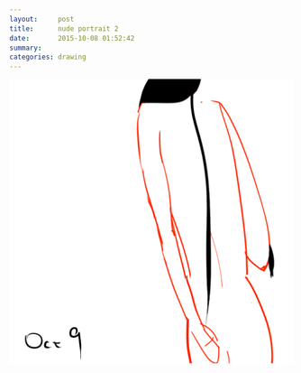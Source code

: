 ```yaml
---
layout:     post
title:      nude portrait 2
date:       2015-10-08 01:52:42
summary:    
categories: drawing
---
```

![nude portrait 2](/images/diary/nude-portrait-2.png "the mark.")
